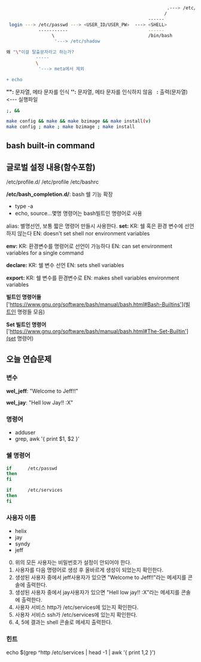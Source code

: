 ```bash                                                            
                                                            .---> /etc/shells <--- # chsh -l 
                                                           /
                                                     ------
 login ---> /etc/passwd ---> <USER_ID/USER_PW>  ---> <SHELL>
            -----------                              ------
                 \                                   /bin/bash 
                  '---> /etc/shadow 

```

```bash
왜 "\"이걸 탈출문자라고 하는가?
           -----
           \
            '---> meta에서 제외                  

+ echo 
```

__"":__ 문자열, 메타 문자를 인식
__'':__ 문자열, 메타 문자를 인식하지 않음 
__``` ```:__ 출력(문자열) <--- 실행파일         


```bash
;, &&

make config && make && make bzimage && make install(v)
make config ; make ; make bzimage ; make install 
```

## bash built-in command


글로벌 설정 내용(함수포함)
----------------

/etc/profile.d/
/etc/profile
/etc/bashrc

__/etc/bash_completion.d/__: bash 쉘 기능 확장

- type -a <command>
- echo, source...몇명 명령어는 bash빌트인 명령어로 사용

alias: 
    별명선언, 보통 짧은 명령어 만들시 사용한다.
__set:__
    KR: 쉘 혹은 환경 변수에 선언하지 않는다
    EN: doesn't set shell nor environment variables

__env:__
    KR: 환경변수를 명령어로 선언이 가능하다
    EN: can set environment variables for a single command

__declare:__
    KR: 쉘 변수 선언 
    EN: sets shell variables

__export:__
    KR: 쉘 변수를 환경변수로 
    EN: makes shell variables environment variables

**빌트인 명령어들**
['https://www.gnu.org/software/bash/manual/bash.html#Bash-Builtins'](빌트인 명령들 모음)

**Set 빌트인 명령어**
['https://www.gnu.org/software/bash/manual/bash.html#The-Set-Builtin'](set 명령어)


## 오늘 연습문제

### 변수

__wel_jeff__: "Welcome to Jeff!!"

__wel_jay__: "Hell low Jay!! :X"

### 명령어

* adduser
* grep, awk '{ print $1, $2 }'

### 쉘 명령어
```bash
if      /etc/passwd
then
fi 

if      /etc/services
then
fi
```
### 사용자 이름

- helix
- jay
- syndy
- jeff

0. 위의 모든 사용자는 비밀번호가 설정이 안되어야 한다.
1. 사용자를 다음 명령어로 생성 후 올바르게 생성이 되었는지 확인한다.
2. 생성된 사용자 중에서 jeff사용자가 있으면 "Welcome to Jeff!!"라는 메세지를 콘솔에 출력한다.
3. 생성된 사용자 중에서 jay사용자가 있으면 "Hell low jay!! :X"라는 메세지를 콘솔에 출력한다.
4. 사용자 서비스 http가 /etc/services에 있는지 확인한다.
5. 사용자 서비스 ssh가 /etc/services에 있는지 확인한다.
6. 4, 5에 결과는 shell 콘솔로 메세지 출력한다.

### 힌트

echo $(grep ^http /etc/services | head -1 | awk '{ print $1,$2 }')




